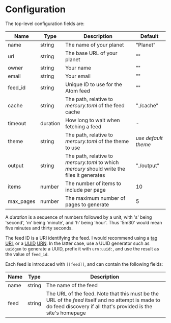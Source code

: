 # Configuration

The top-level configuration fields are:

| Name | Type | Description | Default |
| ---- | ---- | ----------- | ------- |
| name | string | The name of your planet | "Planet" |
| url | string | The base URL of your planet | "" |
| owner | string | Your name | "" |
| email | string | Your email | "" |
| feed_id | string | Unique ID to use for the Atom feed | "" |
| cache | string | The path, relative to _mercury.toml_ of the feed cache | "./cache" |
| timeout | duration | How long to wait when fetching a feed | - |
| theme | string | The path, relative to _mercury.toml_ of the theme to use | _use default theme_ |
| output | string | The path, relative to _mercury.toml_ to which _mercury_ should write the files it generates | "./output" |
| items | number | The number of items to include per page | 10 |
| max_pages | number | The maximum number of pages to generate | 5 |

A _duration_ is a sequence of numbers followed by a unit, with 's' being 'second', 'm' being 'minute', and 'h' being 'hour'. Thus '5m30' would mean five minutes and thirty seconds.

The feed ID is a URI identifying the feed. I would recommend using a [tag URI](https://en.wikipedia.org/wiki/Tag_URI_scheme), or a [UUID](https://en.wikipedia.org/wiki/Universally_unique_identifier) [URN](https://en.wikipedia.org/wiki/Uniform_Resource_Name). In the latter case, use a UUID generator such as `uuidgen` to generate a UUID, prefix it with `urn:uuid:`, and use the result as the value of `feed_id`.

Each feed is introduced with `[[feed]]`, and can contain the following fields:

| Name | Type | Description |
| ---- | ---- | ----------- |
| name | string | The name of the feed |
| feed | string | The URL of the feed. Note that this must be the URL of the _feed_ itself and no attempt is made to do feed discovery if all that's provided is the site's homepage |

